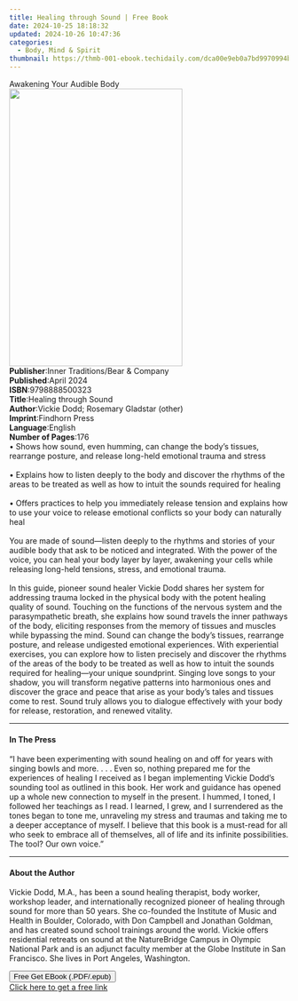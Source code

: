 ```yaml
---
title: Healing through Sound | Free Book
date: 2024-10-25 18:18:32
updated: 2024-10-26 10:47:36
categories:
  - Body, Mind & Spirit
thumbnail: https://thmb-001-ebook.techidaily.com/dca00e9eb0a7bd9970994b37a004cd24b5487216cd3674ecb423d391fccafe97.jpg
---
```

<main id="book-container">
  <div class="flex flex-col">
    <div class="book-brief flex-1 py-6 px-4 sm:p-6 md:py-10 md:px-8">
      <!-- brief-->
      <div class="book-brief-main">Awakening Your Audible Body</div>
    </div>
    <div
      class="book-meta-info flex-1 grid gap-4 col-start-1 col-end-3 row-start-1 sm:mb-6 sm:grid-cols-4 lg:gap-6 lg:col-start-2 lg:row-end-6 lg:row-span-6 lg:mb-0"
    >
      <div
        class="book-meta-info-left place-content-center mt-4 p-4 text-sm leading-6 col-start-2 col-span-2 dark:text-slate-400"
      >
        <img
          class="w-full h-500 object-cover rounded-lg sm:h-255 sm:col-span-2 lg:col-span-full"
          src="https://img-001-ebook.techidaily.com/cd467235fb68432feee312014c3a55d9a6903f0ff954b38c57d160a15ca245b1.jpg"
          alt=""
          width="312"
          height="500"
        />
      </div>
      <div
        class="book-meta-info-right mt-2 col-start-1 row-start-2 col-span-3 self-center"
      >
        <!-- meta data  -->
        <div class="flex flex-col px-4 md:px-8">
          <div class="flex-1">
            <strong>Publisher</strong>:<span class="px-2"
              >Inner Traditions/Bear &amp; Company</span
            >
          </div>
          <div class="flex-1">
            <strong>Published</strong>:<span class="px-2">April 2024</span>
          </div>
          <div class="flex-1">
            <strong>ISBN</strong>:<span class="px-2">9798888500323</span>
          </div>
          <div class="flex-1">
            <strong>Title</strong>:<span class="px-2"
              >Healing through Sound</span
            >
          </div>
          <div class="flex-1">
            <strong>Author</strong>:<span class="px-2"
              >Vickie Dodd; Rosemary Gladstar (other)</span
            >
          </div>
          <div class="flex-1">
            <strong>Imprint</strong>:<span class="px-2">Findhorn Press</span>
          </div>
          <div class="flex-1">
            <strong>Language</strong>:<span class="px-2">English</span>
          </div>
          <div class="flex-1">
            <strong>Number of Pages</strong>:<span class="px-2">176</span>
          </div>
        </div>
      </div>
    </div>
    <div class="book-description flex-1 py-6 px-4 sm:p-6 md:py-10 md:px-8">
      <div class="book-description-main">
        <div accordion-content="" id="description">
          • Shows how sound, even humming, can change the body’s tissues,
          rearrange posture, and release long-held emotional trauma and
          stress<br /><br />• Explains how to listen deeply to the body and
          discover the rhythms of the areas to be treated as well as how to
          intuit the sounds required for healing<br /><br />• Offers practices
          to help you immediately release tension and explains how to use your
          voice to release emotional conflicts so your body can naturally
          heal<br /><br />You are made of sound—listen deeply to the rhythms and
          stories of your audible body that ask to be noticed and integrated.
          With the power of the voice, you can heal your body layer by layer,
          awakening your cells while releasing long-held tensions, stress, and
          emotional trauma.<br /><br />In this guide, pioneer sound healer
          Vickie Dodd shares her system for addressing trauma locked in the
          physical body with the potent healing quality of sound. Touching on
          the functions of the nervous system and the parasympathetic breath,
          she explains how sound travels the inner pathways of the body,
          eliciting responses from the memory of tissues and muscles while
          bypassing the mind. Sound can change the body’s tissues, rearrange
          posture, and release undigested emotional experiences. With
          experiential exercises, you can explore how to listen precisely and
          discover the rhythms of the areas of the body to be treated as well as
          how to intuit the sounds required for healing—your unique soundprint.
          Singing love songs to your shadow, you will transform negative
          patterns into harmonious ones and discover the grace and peace that
          arise as your body’s tales and tissues come to rest. Sound truly
          allows you to dialogue effectively with your body for release,
          restoration, and renewed vitality.
        </div>
        <div class="accordion-fader"></div>
      </div>
    </div>
    <div class="book-excerpts flex-1 py-6 px-4 sm:p-6 md:py-10 md:px-8">
      <!-- excerpts-->
      <div class="book-excerpts-main">
        <hr />
        <h4 class="placeholder placeholder-heading">
          <span>In The Press</span>
        </h4>
        <p>
          “I have been experimenting with sound healing on and off for years
          with singing bowls and more. . . . Even so, nothing prepared me for
          the experiences of healing I received as I began implementing Vickie
          Dodd’s sounding tool as outlined in this book. Her work and guidance
          has opened up a whole new connection to myself in the present. I
          hummed, I toned, I followed her teachings as I read. I learned, I
          grew, and I surrendered as the tones began to tone me, unraveling my
          stress and traumas and taking me to a deeper acceptance of myself. I
          believe that this book is a must-read for all who seek to embrace all
          of themselves, all of life and its infinite possibilities. The tool?
          Our own voice.”
        </p>
      </div>
    </div>
    <div class="book-about-author flex-1 py-6 px-4 sm:p-6 md:py-10 md:px-8">
      <!-- about author-->
      <div class="book-main-author-main">
        <hr />
        <h4 class="placeholder placeholder-heading">
          <span>About the Author</span>
        </h4>
        <p>
          Vickie Dodd, M.A., has been a sound healing therapist, body worker,
          workshop leader, and internationally recognized pioneer of healing
          through sound for more than 50 years. She co-founded the Institute of
          Music and Health in Boulder, Colorado, with Don Campbell and Jonathan
          Goldman, and has created sound school trainings around the world.
          Vickie offers residential retreats on sound at the NatureBridge Campus
          in Olympic National Park and is an adjunct faculty member at the Globe
          Institute in San Francisco. She lives in Port Angeles, Washington.
        </p>
      </div>
    </div>
    <div class="book-free-get flex-1 py-6 px-4 sm:p-6 md:py-10 md:px-8">
      <button
        id="btn-free-get"
        class="bg-blue-500 hover:bg-blue-700 text-white font-bold py-2 px-4 rounded"
      >
        Free Get EBook (.PDF/.epub)
      </button>
      <div id="countdown-display" class="px-2 text-lg mt-2"></div>
      <a
        id="free-link"
        class="hidden bg-blue-500 hover:bg-blue-700 text-white font-bold py-2 px-4 rounded"
        href="https://www.ebooks.com/en-us/book/211013600/healing-through-sound/vickie-dodd/"
        target="_blank"
        >Click here to get a free link</a
      >
    </div>
    <script>
      let countdownTime = 0;
      let countdownInterval = null;
      document
        .getElementById('btn-free-get')
        .addEventListener('click', startCountdown);
      function startCountdown() {
        countdownTime = new Date().getTime() + 60000 * 3;
        countdownInterval = setInterval(updateCountdown, 1000);
        document.getElementById('btn-free-get').disabled = true;
        document
          .getElementById('btn-free-get')
          .classList.add('bg-gray-500', 'cursor-not-allowed');
      }
      function updateCountdown() {
        let currentTime = new Date().getTime();
        let timeLeft = countdownTime - currentTime;
        let secondsLeft = Math.floor(timeLeft / 1000);
        document.getElementById('countdown-display').innerHTML =
          `Remaining time: ${secondsLeft} seconds.`;
        if (secondsLeft <= 0) {
          clearInterval(countdownInterval);
          document.getElementById('btn-free-get').classList.add('hidden');
          document.getElementById('free-link').classList.remove('hidden');
          document.getElementById('countdown-display').innerHTML = '';
        }
      }
    </script>
  </div>
</main>
